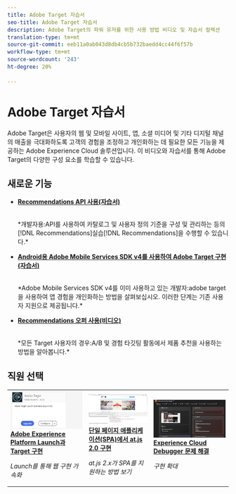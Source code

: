 ```yaml
---
title: Adobe Target 자습서
seo-title: Adobe Target 자습서
description: Adobe Target의 파워 유저를 위한 사용 방법 비디오 및 자습서 컬렉션
translation-type: tm+mt
source-git-commit: eeb11a0ab043d8db4cb5b732baedd4cc44f6f57b
workflow-type: tm+mt
source-wordcount: '243'
ht-degree: 20%

---
```



# Adobe Target 자습서

Adobe Target은 사용자의 웹 및 모바일 사이트, 앱, 소셜 미디어 및 기타 디지털 채널의 매출을 극대화하도록 고객의 경험을 조정하고 개인화하는 데 필요한 모든 기능을 제공하는 Adobe Experience Cloud 솔루션입니다. 이 비디오와 자습서를 통해 Adobe Target의 다양한 구성 요소를 학습할 수 있습니다.

## 새로운 기능

* **[Recommendations API 사용(자습서)](recommendations-api-tutorial/recs-api-overview.md)**

   <br>
   *개발자용:API를 사용하여 카탈로그 및 사용자 정의 기준을 구성 및 관리하는 등의[!DNL Recommendations]실습[!DNL Recommendations]을 수행할 수 있습니다.*

* **[Android용 Adobe Mobile Services SDK v4를 사용하여 Adobe Target 구현(자습서)](mobile-v4/overview.md)**

   <br>
   *Adobe Mobile Services SDK v4를 이미 사용하고 있는 개발자:adobe target을 사용하여 앱 경험을 개인화하는 방법을 살펴보십시오. 이러한 단계는 기존 사용자 지원으로 제공됩니다.<!-- Concepts learned here are also applicable to Adobe Experience Platform Mobile SDK (v5).-->*

* **[Recommendations 오퍼 사용(비디오)](recommendations/use-recommendations-offers.md)**

   <br>
   *모든 Target 사용자의 경우:A/B 및 경험 타깃팅 활동에서 제품 추천을 사용하는 방법을 알아봅니다.*

<!--
* **[Create a Recommendations Activity (Video)](recommendations/create-a-recommendations-activity.md)**
    <br>
    *Recommend products to your customers at scale with this Premium feature.* -->

## 직원 선택

<table>
<tr>
  <td>
    <a href="https://docs.adobe.com/content/help/en/experience-cloud/implementing-in-websites-with-launch/implement-solutions/target.html">
      <img alt="Adobe Experience Platform Launch과 Target 구현" src="assets/launch_referencearchitectureguides.png" />
    </a>
    <div>
      <a href="https://docs.adobe.com/content/help/en/experience-cloud/implementing-in-websites-with-launch/implement-solutions/target.html">
    <strong>Adobe Experience Platform Launch과 Target 구현</strong>
    </a>
    </div>
    <p>
    <em>Launch를 통해 웹 구현 가속화</em>
    <p>
  </td>
  <td>
    <a href="implementation/implement-atjs-20-in-a-single-page-application.md">
      <img alt="단일 페이지 애플리케이션(SPA)에서 at.js 2.0 구현" src="assets/implementing_adobetargetsatjs20inasinglepageapplicationspa.png" />
    </a>
    <div>
      <a href="implementation/implement-atjs-20-in-a-single-page-application.md">
    <strong>단일 페이지 애플리케이션(SPA)에서 at.js 2.0 구현</strong>
    </a>
    </div>
    <p>
    <em>at.js 2.x가 SPA를 지원하는 방법 보기</em>
    <p>
  </td>
  <td>
    <a href="troubleshooting/troubleshoot-with-the-experience-cloud-debugger.md">
      <img alt="Experience Cloud Debugger 문제 해결" src="assets/using_the_experienceclouddebuggerwithadobetarget.png" />
    </a>
    <div>
      <a href="troubleshooting/troubleshoot-with-the-experience-cloud-debugger.md">
    <strong>Experience Cloud Debugger 문제 해결</strong>
    </a>
    </div>
    <p>
    <em>구현 확대</em>
    <p>
  </td>
</tr>
</table>
